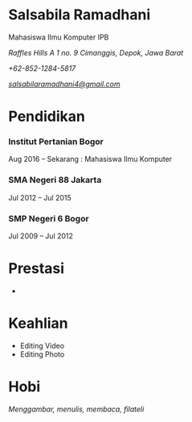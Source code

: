 # Salsabila Ramadhani
Mahasiswa Ilmu Komputer IPB

*Raffles Hills A 1 no. 9 Cimanggis, Depok, Jawa Barat*

*+62-852-1284-5817*

*salsabilaramadhani4@gmail.com*

# Pendidikan

### Institut Pertanian Bogor
Aug 2016 &ndash; Sekarang : Mahasiswa Ilmu Komputer

### SMA Negeri 88 Jakarta
Jul 2012 &ndash; Jul 2015

### SMP Negeri 6 Bogor
Jul 2009 &ndash; Jul 2012

# Prestasi
*

# Keahlian
* Editing Video
* Editing Photo

# Hobi
*Menggambar, menulis, membaca, filateli*
